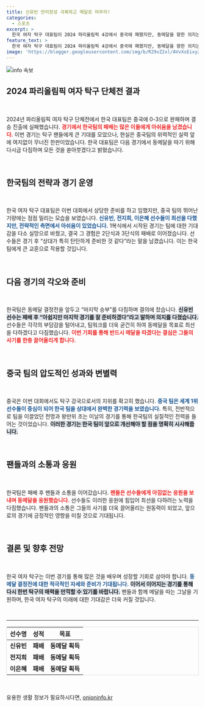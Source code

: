 ```yaml
---
title: 신유빈 만리장성 극복하고 메달로 마무리!
categories:
  - 스포츠
excerpt: >
  한국 여자 탁구 대표팀이 2024 파리올림픽 4강에서 중국에 패했지만, 동메달을 향한 의지는 꺾이지 않았다. 선수들은 마지막 승부에 모든 것을 쏟겠다고 다짐하며 기대를 모으고 있다. 10일, 남은 기회가 있는 동메달 결정전에서 꼭 메달을 따내겠다는 강한 의지를 보이고 있다!
feature_text: >
  한국 여자 탁구 대표팀이 2024 파리올림픽 4강에서 중국에 패했지만, 동메달을 향한 의지는 꺾이지 않았다. 선수들은 마지막 승부에 모든 것을 쏟겠다고 다짐하며 기대를 모으고 있다. 10일, 남은 기회가 있는 동메달 결정전에서 꼭 메달을 따내겠다는 강한 의지를 보이고 있다!
image: 'https://blogger.googleusercontent.com/img/b/R29vZ2xl/AVvXsEixyZcFfHzMRdzZMjFBmAUKJYCLCGyLL1o632UiGVXcaFdKo_bkvkuCioo0uUKlGfBVcT3P84aROyZIXSBEx3Aw5nCQ3pTgDom1WDC4m8eifvWiAmWEEVb4x6G_l8C0QH225ldMjyaFvpxGEBGNO37VmDTDMHGhJPq73UglMfDca1-0aw/s1600/blogspot.png'
---
```


<p><img src="https://blogger.googleusercontent.com/img/b/R29vZ2xl/AVvXsEixyZcFfHzMRdzZMjFBmAUKJYCLCGyLL1o632UiGVXcaFdKo_bkvkuCioo0uUKlGfBVcT3P84aROyZIXSBEx3Aw5nCQ3pTgDom1WDC4m8eifvWiAmWEEVb4x6G_l8C0QH225ldMjyaFvpxGEBGNO37VmDTDMHGhJPq73UglMfDca1-0aw/s1600/blogspot.png" alt="info 속보" /></p>

<h2 data-ke-size="size26">2024 파리올림픽 여자 탁구 단체전 결과</h2>

<p data-ke-size="size16">&nbsp;</p>

<p>2024년 파리올림픽 여자 탁구 단체전에서 한국 대표팀은 중국에 0-3으로 완패하며 결승 진출에 실패했습니다. <b><span style="color: #ee2323;">경기에서 한국팀의 패배는 많은 이들에게 아쉬움을 남겼습니다.</span></b> 이번 경기는 탁구 팬들에게 큰 기대를 모았으나, 현실은 중국팀의 위력적인 실력 앞에 여지없이 무너진 한판이었습니다. 한국 대표팀은 다음 경기에서 동메달을 따기 위해 다시금 다짐하며 모든 것을 쏟아붓겠다고 밝혔습니다. </p>

<p data-ke-size="size16">&nbsp;</p>

<h2 data-ke-size="size26">한국팀의 전략과 경기 운영</h2>

<p data-ke-size="size16">&nbsp;</p>

<p>한국 여자 탁구 대표팀은 이번 대회에서 상당한 준비를 하고 임했지만, 중국 팀의 뛰어난 기량에는 점점 밀리는 모습을 보였습니다. <b><span style="color: #1a5490;">신유빈, 전지희, 이은혜 선수들이 최선을 다했지만, 전략적인 측면에서 아쉬움이 있었습니다.</span></b> 1복식에서 시작된 경기는 팀에 대한 기대감을 다소 실망으로 바꿨고, 결국 그 경험은 2단식과 3단식의 패배로 이어졌습니다. 선수들은 경기 후 “상대가 특히 탄탄하게 준비한 것 같다”라는 말을 남겼습니다. 이는 한국 팀에게 큰 교훈으로 작용할 것입니다.</p>

<p data-ke-size="size16">&nbsp;</p>

<h2 data-ke-size="size26">다음 경기의 각오와 준비</h2>

<p data-ke-size="size16">&nbsp;</p>

<p>한국팀은 동메달 결정전을 앞두고 “마지막 승부”를 다짐하며 결의에 찼습니다. <b><span style="background-color: #21538527;">신유빈 선수는 패배 후 “아쉽지만 마지막 경기를 잘 준비하겠다”라고 말하며 의지를 다졌습니다.</span></b> 선수들은 각각의 부담감을 털어내고, 팀워크를 더욱 굳건히 하여 동메달을 목표로 최선을 다하겠다고 다짐했습니다. <b><span style="color: #ee2323;">이번 기회를 통해 반드시 메달을 따겠다는 결심은 그들의 사기를 한층 끌어올리게 합니다.</span></b></p>

<p data-ke-size="size16">&nbsp;</p>

<h2 data-ke-size="size26">중국 팀의 압도적인 성과와 변별력</h2>

<p data-ke-size="size16">&nbsp;</p>

<p>중국은 이번 대회에서도 탁구 강국으로서의 지위를 확고히 했습니다. <b><span style="color: #1a5490;">중국 팀은 세계 1위 선수들이 중심이 되어 한국 팀을 상대에서 완벽한 경기력을 보였습니다.</span></b> 특히, 전반적으로 팀을 이끌었던 천멍과 왕만위 조는 이날의 경기를 통해 한국팀의 실질적인 전력을 들어는 것이었습니다. <b><span style="background-color: #21538527;">이러한 경기는 한국 팀이 앞으로 개선해야 할 점을 명확히 시사해줍니다.</span></b></p>

<p data-ke-size="size16">&nbsp;</p>

<h2 data-ke-size="size26">팬들과의 소통과 응원</h2>

<p data-ke-size="size16">&nbsp;</p>

<p>한국팀은 패배 후 팬들과 소통을 이어갔습니다. <b><span style="color: #ee2323;">팬들은 선수들에게 아낌없는 응원을 보내며 동메달을 응원했습니다.</span></b> 선수들도 이러한 응원에 힘입어 최선을 다하려는 노력을 다짐했습니다. 팬들과의 소통은 그들의 사기를 더욱 끌어올리는 원동력이 되었고, 앞으로의 경기에 긍정적인 영향을 미칠 것으로 기대됩니다.</p>

<p data-ke-size="size16">&nbsp;</p>

<h2 data-ke-size="size26">결론 및 향후 전망</h2>

<p data-ke-size="size16">&nbsp;</p>

<p>한국 여자 탁구는 이번 경기를 통해 많은 것을 배우며 성장할 기회로 삼아야 합니다. <b><span style="color: #1a5490;">동메달 결정전에 대한 적극적인 자세와 준비가 기대됩니다.</span></b> <b><span style="background-color: #21538527;">이어서 이어지는 경기를 통해 다시 한번 탁구의 매력을 만끽할 수 있기를 바랍니다.</span></b> 팬들과 함께 메달을 따는 그날을 기원하며, 한국 여자 탁구의 미래에 대한 기대감은 더욱 커질 것입니다. </p>

<p data-ke-size="size16">&nbsp;</p>

<hr />

<table style="width: 100%; border-collapse: collapse; border: 1px solid #dddddd;">
    <thead>
        <tr>
            <th style="text-align: center; height: 30px;"><b>선수명</b></th>
            <th style="text-align: center; height: 30px;"><b>성적</b></th>
            <th style="text-align: center; height: 30px;"><b>목표</b></th>
        </tr>
    </thead>
    <tbody>
        <tr>
            <td style="text-align: center; height: 17px;"><b>신유빈</b></td>
            <td style="text-align: center; height: 17px;"><b>패배</b></td>
            <td style="text-align: center; height: 17px;"><b>동메달 획득</b></td>
        </tr>
        <tr>
            <td style="text-align: center; height: 17px;"><b>전지희</b></td>
            <td style="text-align: center; height: 17px;"><b>패배</b></td>
            <td style="text-align: center; height: 17px;"><b>동메달 획득</b></td>
        </tr>
        <tr>
            <td style="text-align: center; height: 17px;"><b>이은혜</b></td>
            <td style="text-align: center; height: 17px;"><b>패배</b></td>
            <td style="text-align: center; height: 17px;"><b>동메달 획득</b></td>
        </tr>
    </tbody>
</table>

<p data-ke-size="size16">&nbsp;</p>
유용한 생활 정보가 필요하시다면, <a href="https://onioninfo.kr" rel="dofollow">onioninfo.kr</a>


